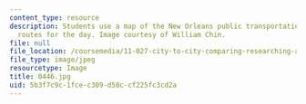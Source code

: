 ```yaml
---
content_type: resource
description: Students use a map of the New Orleans public transportation to plan their
  routes for the day. Image courtesy of William Chin.
file: null
file_location: /coursemedia/11-027-city-to-city-comparing-researching-and-writing-about-cities-new-orleans-spring-2011/5b3f7c9c1fcec309d58ccf225fc3cd2a_0446.jpg
file_type: image/jpeg
resourcetype: Image
title: 0446.jpg
uid: 5b3f7c9c-1fce-c309-d58c-cf225fc3cd2a
---
```

